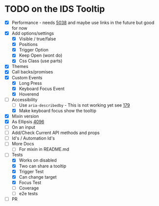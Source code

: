 # TODO on the IDS Tooltip

- [x] Performance - needs [5038](https://github.com/infor-design/enterprise/issues/5038) and maybe use links in the future but good for now
- [x] Add options/settings
  - [x] Visible / true/false
  - [x] Positions
  - [x] Trigger Option
  - [x] Keep Open (wont do)
  - [x] Css Class (use parts)
- [x] Themes
- [x] Call backs/promises
- [x] Custom Events
    - [x] Long Press
    - [x] Keyboard Focus Event
    - [x] Hoverend
- [ ] Accessibility
  - [ ] Use `aria-describedby` - This is not working yet see [179](https://github.com/elix/elix/issues/179)
  - [x] Make keyboard focus show the tooltip
- [x] Mixin version
- [x] As Ellipsis [4096](https://github.com/infor-design/enterprise/issues/4096)
- [ ] On an input
- [ ] Add/Check Current API methods and props
- [ ] Id's / Automation Id's
- [ ] More Docs
  - [ ] For mixin in README.md
- [ ] Tests
  - [x] Works on disabled
  - [x] Two can share a tooltip
  - [x] Trigger Test
  - [x] Can change target
  - [x] Focus Test
  - [ ] Coverage
  - [ ] e2e tests
- [ ] PR
